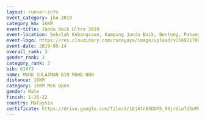 ```yaml
---
layout: runner-info 
event_category: jbu-2019 
category_km: 16KM 
event-title: Janda Baik Ultra 2019 
event-location: Sekolah Kebangsaan, Kampung Janda Baik, Bentong, Pahang, Malaysia 
event-logo: https://res.cloudinary.com/raceyaya/image/upload/v1569217009/logo/janda-baik_vch1pc.jpg 
event-date: 2019-09-14
overall_rank: 3
gender_rank: 3
category_rank: 3
bib: 61073
name: MOHD SULAIMAN BIN MOHD NOH
distance: 16KM
category: 16KM Men Open
gender: Male
finish: 1-36-22
country: Malaysia
certificate: https://drive.google.com/file/d/1DjAtn0SDDM5_9XjrVLwTd5uMVoQSKiKP/view?usp=sharing
---
```

